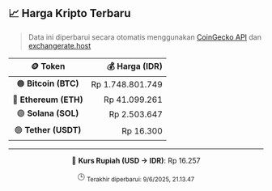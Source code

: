 

<!-- HARGA_KRIPTO -->
## 📈 Harga Kripto Terbaru

> Data ini diperbarui secara otomatis menggunakan [CoinGecko API](https://www.coingecko.com/) dan [exchangerate.host](https://exchangerate.host/)

<div align="center">

| 🪙 Token | 💰 Harga (IDR) |
|:------:|---------------:|
| 🟠 **Bitcoin (BTC)**   | Rp 1.748.801.749 |
| 🔵 **Ethereum (ETH)**  | Rp 41.099.261 |
| 🟣 **Solana (SOL)**    | Rp 2.503.647 |
| 🟢 **Tether (USDT)**   | Rp 16.300 |

---

💱 **Kurs Rupiah (USD → IDR)**: Rp 16.257

🕒 <sub>Terakhir diperbarui: 9/6/2025, 21.13.47</sub>

</div>
<!-- /HARGA_KRIPTO -->